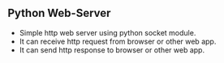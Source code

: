 ## Python Web-Server
- Simple http web server using python socket module.
- It can receive http request from browser or other web app.
- It can send http response to browser or other web app.